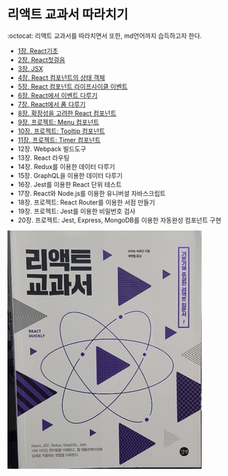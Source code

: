 # 리액트 교과서 따라치기 

:octocat: 
리액트 교과서를 따라치면서 또한, md언어까지 습득하고자 한다. 

- [1장. React기초](./chap01/summary.txt)
- [2장. React첫걸음](./chap02/summary.md)
- [3장. JSX](./chap03/summary.md)
- [4장. React 컴포넌트의 상태 객체](./chap04/summary.md)
- [5장. React 컴포넌트 라이프사이클 이벤트](./chap05/summary.md)
- [6장. React에서 이벤트 다루기](./chap06/summary.md)
- [7장. React에서 폼 다루기](./chap07/summary.md)
- [8장. 확장성을 고려한 React 컴포넌트](./chap08/summary.md)
- [9장. 프로젝트: Menu 컴포넌트](./chap09/summary.md)
- [10장. 프로젝트: Tooltip 컴포넌트](./chap10/summary.md)
- [11장. 프로젝트: Timer 컴포넌트](./chap11/summary.md)
- 12장. Webpack 빌드도구
- 13장. React 라우팅
- 14장. Redux를 이용한 데이터 다루기
- 15장. GraphQL을 이용한 데이터 다루기
- 16장. Jest를 이용한 React 단위 테스트
- 17장. React와 Node.js를 이용한 유니버셜 자바스크립트
- 18장. 프로젝트: React Router를 이용한 서점 만들기
- 19장. 프로젝트: Jest를 이용한 비밀번호 검사
- 20장. 프로젝트: Jest, Express, MongoDB를 이용한 자동완성 컴포넌트 구현

![ex_screenshot](./img/title.jpg)
